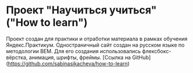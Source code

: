 # Проект "Научиться учиться" ("How to learn")


Проект создан для практики и отработки материала в рамках обучения Яндекс.Практикум.
Одностраничный сайт создан на русском языке по методологии BEM.
Для его создания использовались флексбокс-вёрстка, анимация, шрифты, фреймы.
[Ссылка на GitHub] (https://github.com/sabinasikacheva/how-to-learn)
